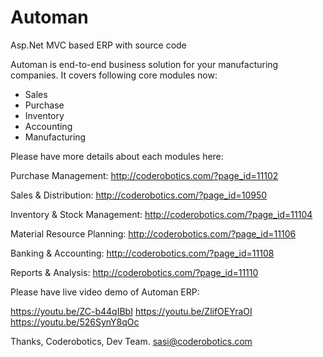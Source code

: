 # Automan
Asp.Net MVC based ERP with source code

Automan is end-to-end business solution for your manufacturing companies. 
It covers following core modules now:

- Sales
- Purchase
- Inventory
- Accounting
- Manufacturing

Please have more details about each modules here:

Purchase Management:
http://coderobotics.com/?page_id=11102

Sales & Distribution:
http://coderobotics.com/?page_id=10950

Inventory & Stock Management:
http://coderobotics.com/?page_id=11104

Material Resource Planning:
http://coderobotics.com/?page_id=11106

Banking & Accounting:
http://coderobotics.com/?page_id=11108

Reports & Analysis:
http://coderobotics.com/?page_id=11110

Please have live video demo of Automan ERP:

https://youtu.be/ZC-b44qIBbI
https://youtu.be/ZlifOEYraOI
https://youtu.be/526SynY8qOc

Thanks,
Coderobotics, Dev Team.
sasi@coderobotics.com
